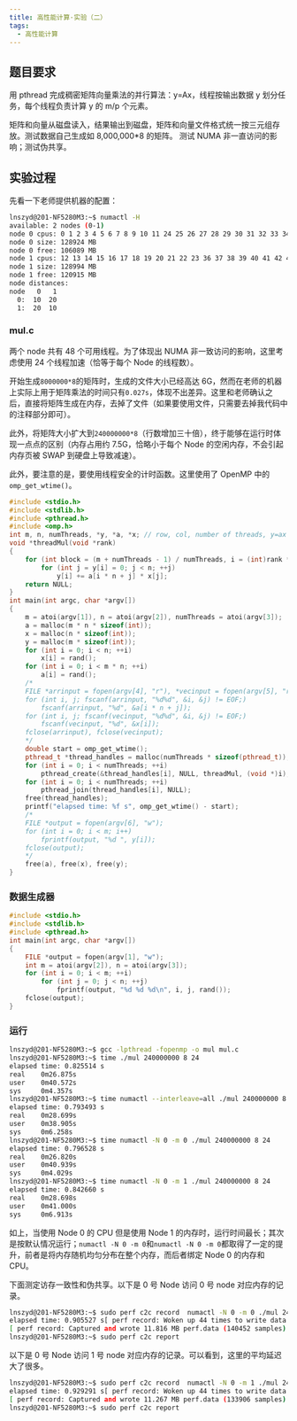 ```yaml
---
title: 高性能计算·实验（二）
tags:
  - 高性能计算
---
```


## 题目要求

用 pthread 完成稠密矩阵向量乘法的并行算法：y=Ax，线程按输出数据 y 划分任务，每个线程负责计算 y 的 m/p 个元素。

矩阵和向量从磁盘读入，结果输出到磁盘，矩阵和向量文件格式统一按三元组存放。测试数据自己生成如 8,000,000\*8 的矩阵。
测试 NUMA 非一直访问的影响；测试伪共享。

## 实验过程

先看一下老师提供机器的配置：

```bash
lnszyd@201-NF5280M3:~$ numactl -H
available: 2 nodes (0-1)
node 0 cpus: 0 1 2 3 4 5 6 7 8 9 10 11 24 25 26 27 28 29 30 31 32 33 34 35
node 0 size: 128924 MB
node 0 free: 106089 MB
node 1 cpus: 12 13 14 15 16 17 18 19 20 21 22 23 36 37 38 39 40 41 42 43 44 45 46 47
node 1 size: 128994 MB
node 1 free: 120915 MB
node distances:
node   0   1
  0:  10  20
  1:  20  10
```

### mul.c

两个 node 共有 48 个可用线程。为了体现出 NUMA 非一致访问的影响，这里考虑使用 24 个线程加速（恰等于每个 Node 的线程数）。

开始生成`8000000*8`的矩阵时，生成的文件大小已经高达 6G，然而在老师的机器上实际上用于矩阵乘法的时间只有`0.027s`，体现不出差异。这里和老师确认之后，直接将矩阵生成在内存，去掉了文件（如果要使用文件，只需要去掉我代码中的注释部分即可）。

此外，将矩阵大小扩大到`240000000*8`（行数增加三十倍），终于能够在运行时体现一点点的区别（内存占用约 7.5G，恰略小于每个 Node 的空闲内存，不会引起内存页被 SWAP 到硬盘上导致减速）。

此外，要注意的是，要使用线程安全的计时函数。这里使用了 OpenMP 中的`omp_get_wtime()`。

```cpp
#include <stdio.h>
#include <stdlib.h>
#include <pthread.h>
#include <omp.h>
int m, n, numThreads, *y, *a, *x; // row, col, number of threads, y=ax
void *threadMul(void *rank)
{
	for (int block = (m + numThreads - 1) / numThreads, i = (int)rank * block, ie = i + block < m ? i + block : m; i < ie; ++i)
		for (int j = y[i] = 0; j < n; ++j)
			y[i] += a[i * n + j] * x[j];
	return NULL;
}
int main(int argc, char *argv[])
{
	m = atoi(argv[1]), n = atoi(argv[2]), numThreads = atoi(argv[3]);
	a = malloc(m * n * sizeof(int));
	x = malloc(n * sizeof(int));
	y = malloc(m * sizeof(int));
	for (int i = 0; i < n; ++i)
		x[i] = rand();
	for (int i = 0; i < m * n; ++i)
		a[i] = rand();
	/*
	FILE *arrinput = fopen(argv[4], "r"), *vecinput = fopen(argv[5], "r");
	for (int i, j; fscanf(arrinput, "%d%d", &i, &j) != EOF;)
		fscanf(arrinput, "%d", &a[i * n + j]);
	for (int i, j; fscanf(vecinput, "%d%d", &i, &j) != EOF;)
		fscanf(vecinput, "%d", &x[i]);
	fclose(arrinput), fclose(vecinput);
	*/
	double start = omp_get_wtime();
	pthread_t *thread_handles = malloc(numThreads * sizeof(pthread_t));
	for (int i = 0; i < numThreads; ++i)
		pthread_create(&thread_handles[i], NULL, threadMul, (void *)i);
	for (int i = 0; i < numThreads; ++i)
		pthread_join(thread_handles[i], NULL);
	free(thread_handles);
	printf("elapsed time: %f s", omp_get_wtime() - start);
	/*
	FILE *output = fopen(argv[6], "w");
	for (int i = 0; i < m; i++)
		fprintf(output, "%d ", y[i]);
	fclose(output);
	*/
	free(a), free(x), free(y);
}
```

### 数据生成器

```c
#include <stdio.h>
#include <stdlib.h>
#include <pthread.h>
int main(int argc, char *argv[])
{
	FILE *output = fopen(argv[1], "w");
	int m = atoi(argv[2]), n = atoi(argv[3]);
	for (int i = 0; i < m; ++i)
		for (int j = 0; j < n; ++j)
			fprintf(output, "%d %d %d\n", i, j, rand());
	fclose(output);
}
```

### 运行

```bash
lnszyd@201-NF5280M3:~$ gcc -lpthread -fopenmp -o mul mul.c
lnszyd@201-NF5280M3:~$ time ./mul 240000000 8 24
elapsed time: 0.825514 s
real    0m26.875s
user    0m40.572s
sys     0m4.357s
lnszyd@201-NF5280M3:~$ time numactl --interleave=all ./mul 240000000 8 24
elapsed time: 0.793493 s
real    0m28.699s
user    0m38.905s
sys     0m6.258s
lnszyd@201-NF5280M3:~$ time numactl -N 0 -m 0 ./mul 240000000 8 24
elapsed time: 0.796528 s
real    0m26.820s
user    0m40.939s
sys     0m4.029s
lnszyd@201-NF5280M3:~$ time numactl -N 0 -m 1 ./mul 240000000 8 24
elapsed time: 0.842660 s
real    0m28.698s
user    0m41.000s
sys     0m6.913s
```

如上，当使用 Node 0 的 CPU 但是使用 Node 1 的内存时，运行时间最长；其次是按默认情况运行；`numactl -N 0 -m 0`和`numactl -N 0 -m 0`都取得了一定的提升，前者是将内存随机均匀分布在整个内存，而后者绑定 Node 0 的内存和 CPU。

下面测定访存一致性和伪共享。以下是 0 号 Node 访问 0 号 node 对应内存的记录。

```bash
lnszyd@201-NF5280M3:~$ sudo perf c2c record  numactl -N 0 -m 0 ./mul 240000000 8 24
elapsed time: 0.905527 s[ perf record: Woken up 44 times to write data ]
[ perf record: Captured and wrote 11.816 MB perf.data (140452 samples) ]
lnszyd@201-NF5280M3:~$ sudo perf c2c report
```

以下是 0 号 Node 访问 1 号 node 对应内存的记录。可以看到，这里的平均延迟大了很多。

```bash
lnszyd@201-NF5280M3:~$ sudo perf c2c record  numactl -N 0 -m 1 ./mul 240000000 8 24
elapsed time: 0.929291 s[ perf record: Woken up 44 times to write data ]
[ perf record: Captured and wrote 11.267 MB perf.data (133906 samples) ]
lnszyd@201-NF5280M3:~$ sudo perf c2c report
```
